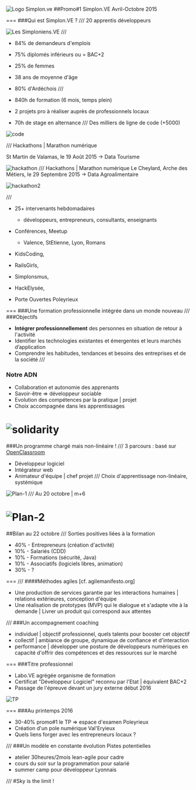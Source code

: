 ![Logo Simplon.ve](images/logo_simplonve_small.jpg "Simplon.ve")
##Promo#1 Simplon.VE
Avril-Octobre 2015

===
###Qui est Simplon.VE ?
///
20 apprentis développeurs

![Les Simploniens.VE](images/photo_groupe_action.jpg "Les Simploniens.VE")
///
- 84% de demandeurs d'emplois
- 75% diplomés inférieurs ou = BAC+2
- 25% de femmes
- 38 ans de moyenne d'âge
- 80% d'Ardéchois
///

- 840h de formation (6 mois, temps plein)
- 2 projets pro à réaliser auprès de professionnels locaux
- 70h de stage en alternance
///
Des milliers de ligne de code (+5000)

![code](images/code.png "code")

///
Hackathons | Marathon numérique

St Martin de Valamas, le 19 Août 2015
    -> Data Tourisme 

![hackathon](images/hackathon.jpg "hackathon")
///
Hackathons | Marathon numérique
Le Cheylard, Arche des Métiers, le 29 Septembre 2015
    -> Data Agroalimentaire 

![hackathon2](images/hackathon2.jpg "hackathon2")

///

- 25+ intervenants hebdomadaires 
    - développeurs, entrepreneurs, consultants, enseignants
- Conférences, Meetup 
    - Valence, StEtienne, Lyon, Romans

- KidsCoding, 
- RailsGirls, 
- Simplonsmus, 
- HackElysée,
- Porte Ouvertes Poleyrieux

===
###Une formation professionnelle intégrée dans un monde nouveau
///
###Objectifs
 - **Intégrer professionnellement** des personnes en situation de retour à l'activité
 - Identifier les technologies existantes et émergentes et leurs marchés d’application
 - Comprendre les habitudes, tendances et besoins des entreprises et de la société
///
### Notre ADN 
 - Collaboration et autonomie des apprenants
 - Savoir-être => développeur sociable
 - Evolution des compétences par la pratique | projet
 - Choix accompagnée dans les apprentissages

![solidarity](images/solidarity.jpeg "solidarity")
===

###Un programme chargé mais non-linéaire !
///
3 parcours : basé sur [OpenClassroom](https://openclassrooms.com/learning-paths/)
- Développeur logiciel
- Intégrateur web
- Animateur d'équipe | chef projet
///
Choix d'apprentissage non-linéaire, systémique

![Plan-1](images/plan-1.jpg "Plan-1")
///
Au 20 octobre | m+6

![Plan-2](images/plan-2.jpg "Plan-2")
===
##Bilan au 22 octobre
///
Sorties positives liées à la formation

- 40% - Entrepreneurs (création d'activité)
- 10% - Salariés (CDD)
- 10% - Formations (sécurité, Java)
- 10% - Associatifs (logiciels libres, animation)
- 30% - ?

===
///
####Méthodes agiles [cf. agilemanifesto.org]

- Une production de services garantie par les interactions humaines | relations extérieures, conception d'équipe
- Une réalisation de prototypes (MVP) qui le dialogue et s'adapte vite à la demande | Livrer un produit qui correspond aux attentes    

///
###Un accompagnement coaching 
- individuel | objectif professionnel, quels talents pour booster cet objectif
- collectif | ambiance de groupe, dynamique de confiance et d'interaction
- performance | développer une posture de développeurs numériques en capacité d'offrir des compétences et des ressources sur le marché

===
###Titre professionnel
- Labo.VE agrégée organisme de formation
- Certificat "Développeur Logiciel" reconnu par l'Etat | équivalent BAC+2
- Passage de l'épreuve devant un jury externe début 2016

![TP](images/tp.png "tp")

===
###Au printemps 2016
 - 30-40% promo#1 le TP => espace d'examen Poleyrieux
 - Création d'un pole numérique Val'Eryieux
 - Quels liens forger avec les entrepreneurs locaux ?

///
###Un modèle en constante évolution
Pistes potentielles
 - atelier 30heures/2mois lean-agile pour cadre
 - cours du soir sur la programmation pour salarié
 - summer camp pour développeur Lyonnais

///
#Sky is the limit !
